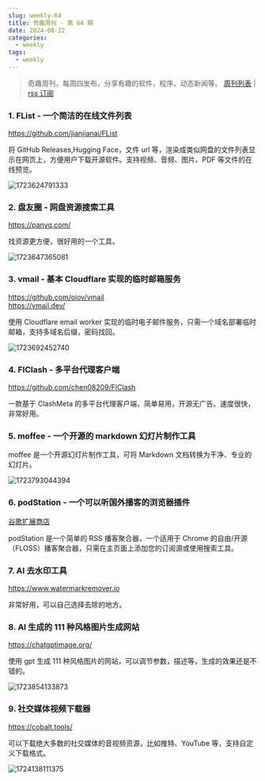 ```yaml
---
slug: weekly-64
title: 奇趣周刊 - 第 64 期
date: 2024-08-22
categories:
  - weekly
tags:
  - weekly
---
```


> 奇趣周刊，每周四发布，分享有趣的软件，程序，动态新闻等。 [周刊列表](/categories/weekly/) | [rss 订阅](/categories/weekly/index.xml)

### 1. FList - 一个简洁的在线文件列表

https://github.com/jianjianai/FList

将 GitHub Releases,Hugging Face，文件 url 等，渲染成类似网盘的文件列表显示在网页上，方便用户下载开源软件。支持视频、音频、图片、PDF 等文件的在线预览。

![1723624791333](https://imgurl.zishu.me/2024/08/1723624791333.webp)

### 2. 盘友圈 - 网盘资源搜索工具

https://panyq.com/

找资源更方便，很好用的一个工具。

![1723647365081](https://imgurl.zishu.me/2024/08/1723647365081.webp)

### 3. vmail - 基本 Cloudflare 实现的临时邮箱服务

https://github.com/oiov/vmail  
https://vmail.dev/

使用 Cloudflare email worker 实现的临时电子邮件服务，只需一个域名部署临时邮箱，支持多域名后缀，密码找回。

![1723692452740](https://imgurl.zishu.me/2024/08/1723692452740.webp)

### 4. FlClash - 多平台代理客户端

https://github.com/chen08209/FlClash

一款基于 ClashMeta 的多平台代理客户端，简单易用，开源无广告。速度很快，非常好用。

### 5. moffee - 一个开源的 markdown 幻灯片制作工具

moffee 是一个开源幻灯片制作工具，可将 Markdown 文档转换为干净、专业的幻灯片。

![1723793044394](https://imgurl.zishu.me/2024/08/1723793044394.webp)

### 6. podStation - 一个可以听国外播客的浏览器插件

[谷歌扩展商店](https://chromewebstore.google.com/detail/bpcagekijmfcocgjlnnhpdogbplajjfn)

podStation 是一个简单的 RSS 播客聚合器，一个适用于 Chrome 的自由/开源（FLOSS）播客聚合器，只需在主页面上添加您的订阅源或使用搜索工具。

### 7. AI 去水印工具

https://www.watermarkremover.io

非常好用，可以自己选择去除的地方。

### 8. AI 生成的 111 种风格图片生成网站

https://chatgptimage.org/

使用 gpt 生成 111 种风格图片的网站，可以调节参数，描述等，生成的效果还是不错的。

![1723854133873](https://imgurl.zishu.me/2024/08/1723854133873.webp)

### 9. 社交媒体视频下载器

https://cobalt.tools/

可以下载绝大多数的社交媒体的音视频资源，比如推特、YouTube 等，支持自定义下载格式。

![1724138111375](https://imgurl.zishu.me/2024/08/1724138111375.webp)
